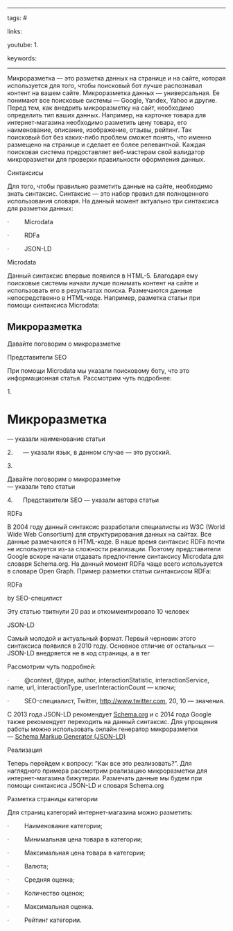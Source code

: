 ____

tags: #

links: 

youtube: 
1. 

keywords:

_____

Микроразметка — это разметка данных на странице и на сайте, которая используется для того, чтобы поисковый бот лучше распознавал контент на вашем сайте. Микроразметка данных — универсальная. Ее понимают все поисковые системы — Google, Yandex, Yahoo и другие. Перед тем, как внедрить микроразметку на сайт, необходимо определить тип ваших данных. Например, на карточке товара для интернет-магазина необходимо разметить цену товара, его наименование, описание, изображение, отзывы, рейтинг. Так поисковый бот без каких-либо проблем сможет понять, что именно размещено на странице и сделает ее более релевантной. Каждая поисковая система предоставляет веб-мастерам свой валидатор микроразметки для проверки правильности оформления данных.

Синтаксисы

Для того, чтобы правильно разметить данные на сайте, необходимо знать синтаксис. Синтаксис — это набор правил для полноценного использования словаря. На данный момент актуально три синтаксиса для разметки данных:

·         Microdata

·         RDFa

·         JSON-LD

Microdata

Данный синтаксис впервые появился в HTML-5. Благодаря ему поисковые системы начали лучше понимать контент на сайте и использовать его в результатах поиска. Размечаются данные непосредственно в HTML-коде. Например, разметка статьи при помощи синтаксиса Microdata:

<article itemscope itemtype="http://schema.org/Article">

<h1 itemprop="name">Микроразметка</h1>

<meta itemprop="inLanguage" content="ru" />

<section itemprop="articleBody">Давайте поговорим о микроразметке</section>

<section itemprop="author" itemscope itmetype="http://schema.org/Person">

<span itemprop="additionalName">Представители SEO</span>

</section>

</article>

При помощи Microdata мы указали поисковому боту, что это информационная статья. Рассмотрим чуть подробнее:

1.      <h1 itemprop=»name»>Микроразметка</h1> — указали наименование статьи

2.      <meta itemprop=»inLanguage» content=»ru» /> — указали язык, в данном случае — это русский.

3.      <section itemprop=»articleBody»>Давайте поговорим о микроразметке</section> — указали тело статьи

4.      <span itemprop=»additionalName»>Представители SEO</span> — указали автора статьи

RDFa

В 2004 году данный синтаксис разработали специалисты из W3C (World Wide Web Consortium) для структурирования данных на сайтах. Все данные размечаются в HTML-коде. В наше время синтаксис RDFa почти не используется из-за сложности реализации. Поэтому представители Google вскоре начали отдавать предпочтение синтаксису Microdata для словаря Schema.org. На данный момент RDFa чаще всего используется в словаре Open Graph. Пример разметки статьи синтаксисом RDFa:

<div vocab="http://schema.org/" typeof="Article">

<span property="name">RDFa</span>

by <span property="author">SEO-специлист</span>

Эту статью твитнули 20 раз и откомментировало 10 человек

<div property="interactionStatistic" typeof="InteractionCounter">

<div property="interactionService" itemscope itemid="http://www.twitter.com" itemtype="http://schema.org/Website">

<meta property="name" content="Twitter" />

</div>

<meta property="interactionType" content="http://schema.org/ShareAction"/>

<meta property="userInteractionCount" content="20" />

</div>

<div property="interactionStatistic" typeof="InteractionCounter">

<meta property="interactionType" content="http://schema.org/CommentAction"/>

</div>

</div>

JSON-LD

Самый молодой и актуальный формат. Первый черновик этого синтаксиса появился в 2010 году. Основное отличие от остальных — JSON-LD внедряется не в код страницы, а в тег <script>. JSON-LD представляет из себя набор пар “ключ-значение”, который очень легко понимает не только поисковый бот, но и сам человек. Например, нам необходимо разметить статью при помощи JSON-LD

<script type="application/ld+json">

{

"@context": "http://schema.org",

"@type": "Article",

"author": "SEO-специалист",

"interactionStatistic": [

{

"@type": "InteractionCounter",

"interactionService": {

"@type": "Website",

        "name": "Twitter",

        "url": "http://www.twitter.com"

      },

      "interactionType": "http://schema.org/ShareAction",

      "userInteractionCount": "20"

    },

    {

      "@type": "InteractionCounter",

      "interactionType": "http://schema.org/CommentAction",

      "userInteractionCount": "10"

    }

  ],

  "name": "JSON-LD"

}

</script>

Рассмотрим чуть подробней:

·         @context, @type, author, interactionStatistic, interactionService, name, url, interactionType, userInteractionCount — ключи;

·         SEO-специалист, Twitter, http://www.twitter.com, 20, 10 — значения.

С 2013 года JSON-LD рекомендует [Schema.org](http://blog.schema.org/2013/06/schemaorg-and-json-ld.html) и с 2014 года Google также рекомендует переходить на данный синтаксис. Для упрощения работы можно использовать онлайн генератор микроразметки — [Schema Markup Generator (JSON-LD)](https://technicalseo.com/seo-tools/schema-markup-generator/)

Реализация

Теперь перейдем к вопросу: “Как все это реализовать?”. Для наглядного примера рассмотрим реализацию микроразметки для интернет-магазина бижутерии. Размечать данные мы будем при помощи синтаксиса JSON-LD и словаря Schema.org

Разметка страницы категории

Для страниц категорий интернет-магазина можно разметить:

·         Наименование категории;

·         Минимальная цена товара в категории;

·         Максимальная цена товара в категории;

·         Валюта;

·         Средняя оценка;

·         Количество оценок;

·         Максимальная оценка.

·         Рейтинг категории.